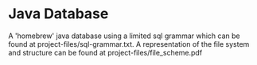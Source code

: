 # Java Database
A 'homebrew' java database using a limited sql grammar which can be found at project-files/sql-grammar.txt. A representation of the file system and structure can be found at project-files/file_scheme.pdf
